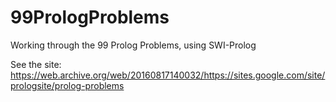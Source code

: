 # 99PrologProblems

Working through the 99 Prolog Problems, using SWI-Prolog

See the site:
https://web.archive.org/web/20160817140032/https://sites.google.com/site/prologsite/prolog-problems

